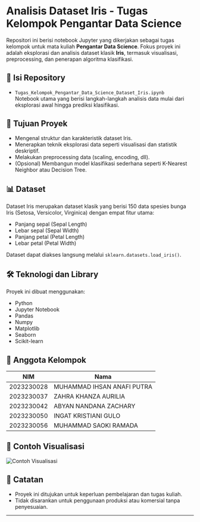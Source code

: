 # Analisis Dataset Iris - Tugas Kelompok Pengantar Data Science

Repositori ini berisi notebook Jupyter yang dikerjakan sebagai tugas kelompok untuk mata kuliah **Pengantar Data Science**. Fokus proyek ini adalah eksplorasi dan analisis dataset klasik **Iris**, termasuk visualisasi, preprocessing, dan penerapan algoritma klasifikasi.

## 📂 Isi Repository

- `Tugas_Kelompok_Pengantar_Data_Science_Dataset_Iris.ipynb`  
  Notebook utama yang berisi langkah-langkah analisis data mulai dari eksplorasi awal hingga prediksi klasifikasi.

## 🎯 Tujuan Proyek

- Mengenal struktur dan karakteristik dataset Iris.
- Menerapkan teknik eksplorasi data seperti visualisasi dan statistik deskriptif.
- Melakukan preprocessing data (scaling, encoding, dll).
- (Opsional) Membangun model klasifikasi sederhana seperti K-Nearest Neighbor atau Decision Tree.

## 📊 Dataset

Dataset Iris merupakan dataset klasik yang berisi 150 data spesies bunga Iris (Setosa, Versicolor, Virginica) dengan empat fitur utama:

- Panjang sepal (Sepal Length)
- Lebar sepal (Sepal Width)
- Panjang petal (Petal Length)
- Lebar petal (Petal Width)

Dataset dapat diakses langsung melalui `sklearn.datasets.load_iris()`.

## 🛠 Teknologi dan Library

Proyek ini dibuat menggunakan:

- Python
- Jupyter Notebook
- Pandas
- Numpy
- Matplotlib
- Seaborn
- Scikit-learn

## 👥 Anggota Kelompok

| NIM           | Nama                       |
|---------------|----------------------------|
| 2023230028    | MUHAMMAD IHSAN ANAFI PUTRA |
| 2023230037    | ZAHRA KHANZA AURILIA       |
| 2023230042    | ABYAN NANDANA ZACHARY      |
| 2023230050    | INGAT KRISTIANI GULO       |
| 2023230056    | MUHAMMAD SAOKI RAMADA      |


## 📸 Contoh Visualisasi

![Contoh Visualisasi](https://upload.wikimedia.org/wikipedia/commons/5/56/Iris_dataset_scatterplot.svg)

## 📌 Catatan

- Proyek ini ditujukan untuk keperluan pembelajaran dan tugas kuliah.
- Tidak disarankan untuk penggunaan produksi atau komersial tanpa penyesuaian.

---
	


